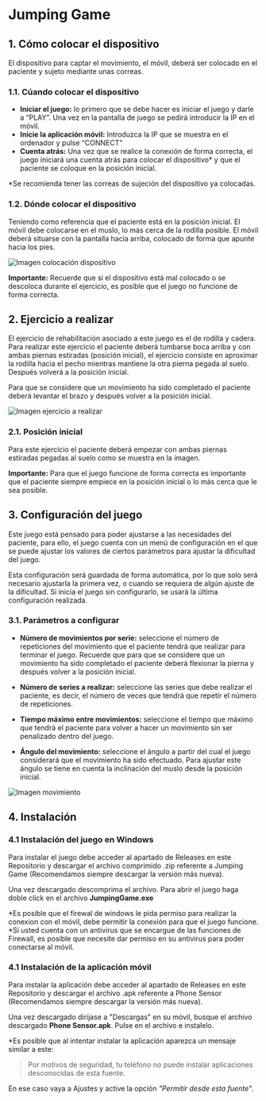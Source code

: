 # Jumping Game
## 1. Cómo colocar el dispositivo
El dispositivo para captar el movimiento, el móvil, deberá ser colocado en el paciente y sujeto mediante unas correas.
### 1.1. Cúando colocar el dispositivo
- **Iniciar el juego:**  lo primero que se debe hacer es iniciar el juego y darle a “PLAY”. Una vez en la pantalla de juego se pedirá introducir la IP en el móvil.
- **Inicie la aplicación móvil:**  Introduzca la IP que se muestra en el ordenador y pulse “CONNECT”
- **Cuenta atrás:**  Una vez que se realice la conexión de forma correcta, el juego iniciará una cuenta atrás para colocar el dispositivo* y que el paciente se coloque en la posición inicial.

*Se recomienda tener las correas de sujeción del dispositivo ya colocadas.

### 1.2. Dónde colocar el dispositivo
Teniendo como referencia que el paciente está en la posición inicial.
El móvil debe colocarse en el muslo, lo más cerca de la rodilla posible.
El móvil deberá situarse con la pantalla hacia arriba, colocado de forma que apunte hacia los pies.

![Imagen colocación dispositivo](https://github.com/raulblas7/TFG-22-23/blob/main/JumpingGame/Assets/Images/MobilePos.png)

**Importante:** Recuerde que si el dispositivo está mal colocado o se descoloca durante el ejercicio, es posible que el juego no funcione de forma correcta.


## 2. Ejercicio a realizar

El ejercicio de rehabilitación asociado a este juego es el de rodilla y cadera.
Para realizar este ejercicio el paciente deberá tumbarse boca arriba y con ambas piernas estiradas (posición inicial), el ejercicio consiste en aproximar la rodilla hacia el pecho mientras mantiene la otra pierna pegada al suelo. Después volverá a la posición inicial.

 Para que se considere que un movimiento ha sido completado el paciente deberá levantar el brazo y después volver a la posición inicial.

![Imagen ejercicio a realizar](https://github.com/raulblas7/TFG-22-23/blob/main/JumpingGame/Assets/Images/Ejercicio%20Rodilla.png)

 ### 2.1. Posición inicial
Para este ejercicio el paciente deberá empezar con ambas piernas estiradas pegadas al suelo como se muestra en la imagen.

**Importante:** Para que el juego funcione de forma correcta es importante que el paciente siempre empiece en la posición inicial o lo más cerca que le sea posible.

## 3. Configuración del juego
Este juego está pensado para poder ajustarse a las necesidades del paciente, para ello, el juego cuenta con un menú de configuración en el que se puede ajustar los valores de ciertos parámetros para ajustar la dificultad del juego.

Esta configuración será guardada de forma automática, por lo que solo será necesario ajustarla la primera vez, o cuando se requiera de algún ajuste de la dificultad.
Si inicia el juego sin configurarlo, se usará la última configuración realizada.

### 3.1. Parámetros a configurar

 - **Número de movimientos por serie:**  seleccione el número de repeticiones del movimiento que el paciente tendrá que realizar para terminar el juego.
Recuerde que para que se considere que un movimiento ha sido completado el paciente deberá flexionar la pierna y después volver a la posición inicial.


 - **Número de series a realizar:** seleccione las series que debe realizar el paciente, es decir, el número de veces que tendrá que repetir el número de repeticiones.


  - **Tiempo máximo entre movimientos:** seleccione el tiempo que máximo que tendrá el paciente para volver a hacer un movimiento sin ser penalizado dentro del juego.


 - **Ángulo del movimiento:**  seleccione el ángulo a partir del cual el juego considerará que el movimiento ha sido efectuado.
Para ajustar este ángulo se tiene en cuenta la inclinación del muslo desde la posición inicial.

![Imagen movimiento](https://github.com/raulblas7/TFG-22-23/blob/main/JumpingGame/Assets/Images/Movimiento.png)

## 4. Instalación

### 4.1 Instalación del juego en Windows
Para instalar el juego debe acceder al apartado de Releases en este Repositorio y descargar el archivo comprimido .zip referente a Jumping Game (Recomendamos siempre descargar la versión más nueva).

Una vez descargado descomprima el archivo.
Para abrir el juego haga doble click en el archivo **JumpingGame.exe**

*Es posible que el firewal de windows le pida permiso para realizar la conexion con el móvil, debe permitir la conexión para que el juego funcione.
*Si usted cuenta con un antivirus que se encargue de las funciones de Firewall, es posible que necesite dar permiso en su antivirus para poder conectarse al móvil.

### 4.1 Instalación de la aplicación móvil

Para instalar la aplicación debe acceder al apartado de Releases en este Repositorio y descargar el archivo .apk referente a Phone Sensor (Recomendamos siempre descargar la versión más nueva).

Una vez descargado dirijase a "Descargas" en su móvil, busque el archivo descargado **Phone Sensor.apk**.
Pulse en el archivo e instalelo.

*Es posible que al intentar instalar la aplicación aparezca un mensaje similar a este: 
> Por motivos de seguridad, tu teléfono no puede instalar aplicaciones desconocidas de esta fuente.

En ese caso vaya a Ajustes y active la opción *"Permitir desde esta fuente"*.